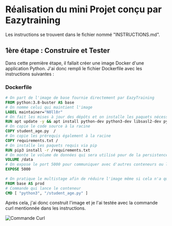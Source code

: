 # Réalisation du mini Projet conçu par Eazytraining

Les instructions se trouvent dans le fichier nommé "INSTRUCTIONS.md".

## 1ère étape : Construire et Tester

Dans cette première étape, il fallait créer une image Docker d'une application Python. J'ai donc rempli le fichier Dockerfile avec les instructions suivantes :

### Dockerfile

```dockerfile
# On part de l'image de base fournie directement par EazyTraining
FROM python:3.8-buster AS base
# On nomme celui qui maintient l'image
LABEL maintainer="N0ll0r"
# On fait les mises à jour des dépôts et on installe les paquets nécessaires
RUN apt update -y && apt install python-dev python3-dev libsasl2-dev python-dev libldap2-dev libssl-dev -y
# On copie le code source à la racine
COPY student_age.py  /
# On copie les prérequis également à la racine 
COPY requirements.txt /
# On installe les paquets requis via pip
RUN pip3 install -r /requirements.txt
# On monte le volume de données qui sera utilisé pour de la persistence
VOLUME /data
# On expose le port 5000 pour communiquer avec d'autres conteneurs ou l'extérieur
EXPOSE 5000
 
# On pratique le multistage afin de réduire l'image même si cela n'a que peu d'effet et c'est aussi pour mettre en pratique cette notion abordé dans le cours de Dirane
FROM base AS prod
# Commande qui lance le conteneur
CMD [ "python3", "/student_age.py" ]

```
Après cela, j'ai donc construit l'image et je l'ai testée avec la commande curl mentionnée dans les instructions.

![Commande Curl](https://github.com/N0ll0r/mini-project-docker/blob/main/screenshots/Capture%20d'%C3%A9cran%202024-07-29%20185329.png?raw=true)
